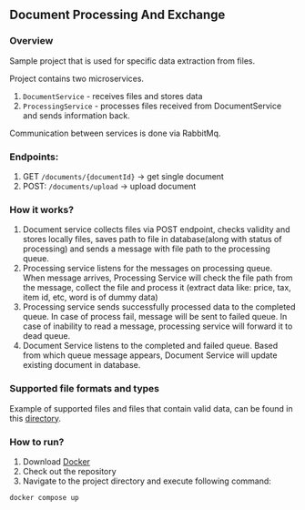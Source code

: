 ## Document Processing And Exchange

### Overview

Sample project that is used for specific data extraction from files.

Project contains two microservices.

1. `DocumentService` - receives files and stores data
2. `ProcessingService` - processes files received from DocumentService and sends information back.

Communication between services is done via RabbitMq.

### Endpoints:

1. GET `/documents/{documentId}` -> get single document
2. POST: `/documents/upload` -> upload document

### How it works?

1. Document service collects files via POST endpoint, checks validity and stores locally
files, saves path to file in database(along with status of processing) and sends a message with file path to the processing queue.
2. Processing service listens for the messages on processing queue. When message arrives,
Processing Service will check the file path from the message, collect the file and process it (extract data like: price, tax, item id, etc, word is of dummy data)
3. Processing service sends successfully processed data to the completed queue. In case of process fail, message will be sent to failed queue.
In case of inability to read a message, processing service will forward it to dead queue.
4. Document Service listens to the completed and failed queue. Based from which queue message appears, Document Service will update existing document in database.


### Supported file formats and types

Example of supported files and files that contain valid data, can be found in this [directory](https://github.com/Pekonije1/DocumentProcessingAndExchange/tree/main/ProcessingService/src/test/resources/files). 

### How to run?
1. Download [Docker](https://www.docker.com/get-started/)
2. Check out the repository
3. Navigate to the project directory and execute following command:
```
docker compose up
```


